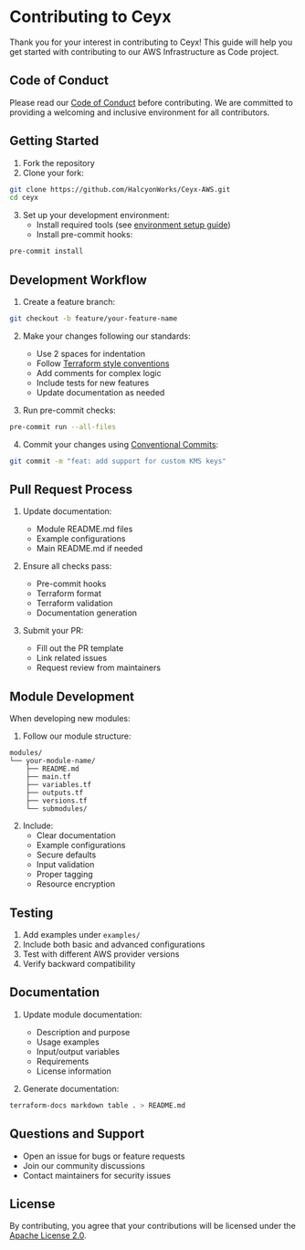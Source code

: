 # Contributing to Ceyx

Thank you for your interest in contributing to Ceyx! This guide will help you get started with contributing to our AWS Infrastructure as Code project.

## Code of Conduct

Please read our [Code of Conduct](CODE_OF_CONDUCT.md) before contributing. We are committed to providing a welcoming and inclusive environment for all contributors.

## Getting Started

1. Fork the repository
2. Clone your fork:
```bash
git clone https://github.com/HalcyonWorks/Ceyx-AWS.git
cd ceyx
```

3. Set up your development environment:
   - Install required tools (see [environment setup guide](docs/development/environment-setup.md))
   - Install pre-commit hooks:
```bash
pre-commit install
```

## Development Workflow

1. Create a feature branch:
```bash
git checkout -b feature/your-feature-name
```

2. Make your changes following our standards:
   - Use 2 spaces for indentation
   - Follow [Terraform style conventions](https://www.terraform.io/docs/language/syntax/style.html)
   - Add comments for complex logic
   - Include tests for new features
   - Update documentation as needed

3. Run pre-commit checks:
```bash
pre-commit run --all-files
```

4. Commit your changes using [Conventional Commits](https://www.conventionalcommits.org/):
```bash
git commit -m "feat: add support for custom KMS keys"
```

## Pull Request Process

1. Update documentation:
   - Module README.md files
   - Example configurations
   - Main README.md if needed

2. Ensure all checks pass:
   - Pre-commit hooks
   - Terraform format
   - Terraform validation
   - Documentation generation

3. Submit your PR:
   - Fill out the PR template
   - Link related issues
   - Request review from maintainers

## Module Development

When developing new modules:

1. Follow our module structure:
```
modules/
└── your-module-name/
    ├── README.md
    ├── main.tf
    ├── variables.tf
    ├── outputs.tf
    ├── versions.tf
    └── submodules/
```

2. Include:
   - Clear documentation
   - Example configurations
   - Secure defaults
   - Input validation
   - Proper tagging
   - Resource encryption

## Testing

1. Add examples under `examples/`
2. Include both basic and advanced configurations
3. Test with different AWS provider versions
4. Verify backward compatibility

## Documentation

1. Update module documentation:
   - Description and purpose
   - Usage examples
   - Input/output variables
   - Requirements
   - License information

2. Generate documentation:
```bash
terraform-docs markdown table . > README.md
```

## Questions and Support

- Open an issue for bugs or feature requests
- Join our community discussions
- Contact maintainers for security issues

## License

By contributing, you agree that your contributions will be licensed under the [Apache License 2.0](LICENSE).

